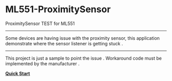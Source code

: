 # ML551-ProximitySensor
ProximitySensor TEST for ML551

---

Some devices are having issue with the proximity sensor, this application demonstrate where the sensor listener is getting stuck .

---


This project is just a sample to point the issue . 
Workaround code must be implemented by the manufacturer .

[**Quick Start**](apks/README.md)